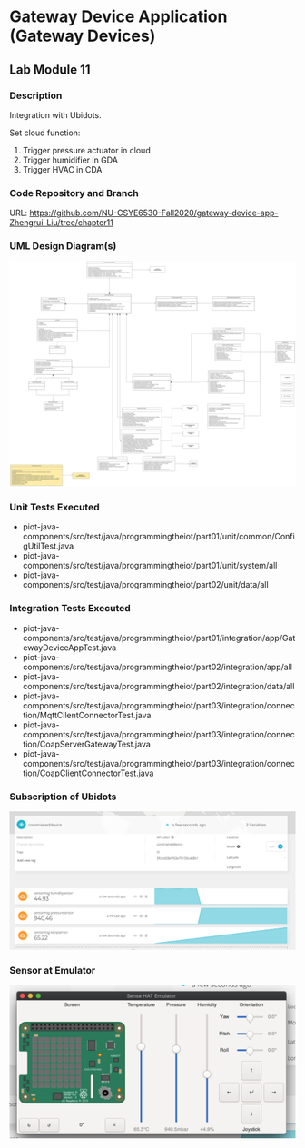 # Gateway Device Application (Gateway Devices)

## Lab Module 11


### Description

Integration with Ubidots.

Set cloud function:
1. Trigger pressure actuator in cloud
2. Trigger humidifier in GDA
3. Trigger HVAC in CDA

### Code Repository and Branch


URL: https://github.com/NU-CSYE6530-Fall2020/gateway-device-app-Zhengrui-Liu/tree/chapter11

### UML Design Diagram(s)

![image](./GDA-chapter11.svg)


### Unit Tests Executed

- piot-java-components/src/test/java/programmingtheiot/part01/unit/common/ConfigUtilTest.java
- piot-java-components/src/test/java/programmingtheiot/part01/unit/system/all
- piot-java-components/src/test/java/programmingtheiot/part02/unit/data/all

### Integration Tests Executed

- piot-java-components/src/test/java/programmingtheiot/part01/integration/app/GatewayDeviceAppTest.java
- piot-java-components/src/test/java/programmingtheiot/part02/integration/app/all
- piot-java-components/src/test/java/programmingtheiot/part02/integration/data/all
- piot-java-components/src/test/java/programmingtheiot/part03/integration/connection/MqttCilentConnectorTest.java
- piot-java-components/src/test/java/programmingtheiot/part03/integration/connection/CoapServerGatewayTest.java
- piot-java-components/src/test/java/programmingtheiot/part03/integration/connection/CoapClientConnectorTest.java

### Subscription of Ubidots

![image](./ubi.png)

### Sensor at Emulator

![image](./emu.png)
